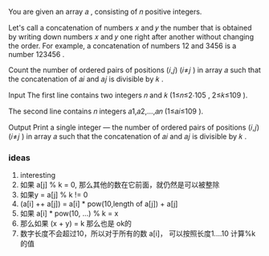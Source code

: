 You are given an array 𝑎
, consisting of 𝑛
positive integers.

Let's call a concatenation of numbers 𝑥
and 𝑦
the number that is obtained by writing down numbers 𝑥
and 𝑦
one right after another without changing the order. For example, a concatenation of numbers 12
and 3456
is a number 123456
.

Count the number of ordered pairs of positions (𝑖,𝑗)
(𝑖≠𝑗
) in array 𝑎
such that the concatenation of 𝑎𝑖
and 𝑎𝑗
is divisible by 𝑘
.

Input
The first line contains two integers 𝑛
and 𝑘
(1≤𝑛≤2⋅105
, 2≤𝑘≤109
).

The second line contains 𝑛
integers 𝑎1,𝑎2,…,𝑎𝑛
(1≤𝑎𝑖≤109
).

Output
Print a single integer — the number of ordered pairs of positions (𝑖,𝑗)
(𝑖≠𝑗
) in array 𝑎
such that the concatenation of 𝑎𝑖
and 𝑎𝑗
is divisible by 𝑘
.

### ideas

1. interesting
2. 如果 a[j] % k = 0, 那么其他的数在它前面，就仍然是可以被整除
3. 如果y = a[j] % k != 0
4. (a[i] ++ a[j]) = a[i] * pow(10,length of a[j]) + a[j]
5. 如果 a[i] * pow(10, ...) % k = x
6. 那么如果 (x + y) = k 那么也是 ok的
7. 数字长度不会超过10，所以对于所有的数 a[i]， 可以按照长度1....10 计算%k的值